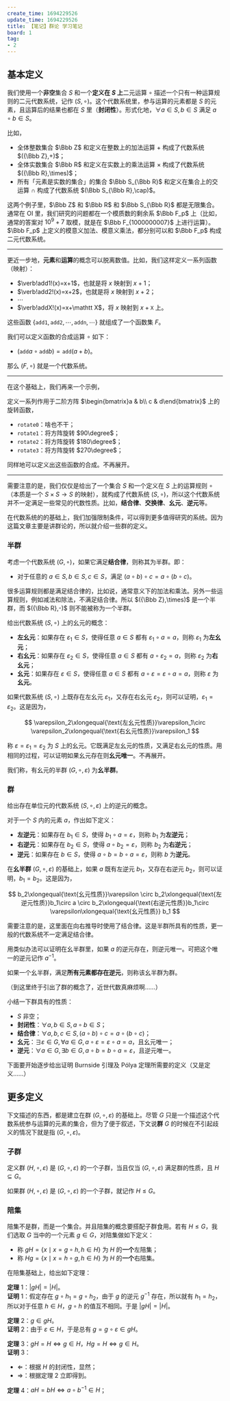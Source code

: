 ```yaml
---
create_time: 1694229526
update_time: 1694229526
title: 【笔记】群论 学习笔记
board: 1
tag:
- 2
---
```


## 基本定义

我们使用一个**非空**集合 $S$ 和一个**定义在 $S$ 上**二元运算 $\circ$ 描述一个只有一种运算规则的二元代数系统，记作 $(S,\circ)$。这个代数系统里，参与运算的元素都是 $S$ 的元素，且运算后的结果也都在 $S$ 里（**封闭性**）。形式化地，$\forall a\in S,b\in S$ 满足 $a\circ b\in S$。

比如，

- 全体整数集合 $\Bbb Z$ 和定义在整数上的加法运算 $+$ 构成了代数系统 $({\Bbb Z},+)$；
- 全体实数集合 $\Bbb R$ 和定义在实数上的乘法运算 $\times$ 构成了代数系统 $({\Bbb R},\times)$；
- 所有「元素是实数的集合」的集合 $\Bbb S_{\Bbb R}$ 和定义在集合上的交运算 $\cap$ 构成了代数系统 $(\Bbb S_{\Bbb R},\cap)$。

这两个例子里，$\Bbb Z$ 和 $\Bbb R$ 和 $\Bbb S_{\Bbb R}$ 都是无限集合。通常在 OI 里，我们研究的问题都在一个模质数的剩余系 $\Bbb F_p$ 上（比如，通常的答案对 $10^9+7$ 取模，就是在 $\Bbb F_{1000000007}$ 上进行运算）。$\Bbb F_p$ 上定义的模意义加法、模意义乘法，都分别可以和 $\Bbb F_p$ 构成二元代数系统。

---

更近一步地，**元素**和**运算**的概念可以脱离数值。比如，我们这样定义一系列函数（映射）：

- $\verb!add1!(x)=x+1$，也就是将 $x$ 映射到 $x+1$；
- $\verb!add2!(x)=x+2$，也就是将 $x$ 映射到 $x+2$；
- $\cdots$
- $\verb!addX!(x)=x+\mathtt X$，将 $x$ 映射到 $x+\mathtt X$ 上。

这些函数 $\{\mathtt{add1},\mathtt{add2},\cdots,\mathtt{addn},\cdots\}$ 就组成了一个函数集 $F$。

我们可以定义函数的合成运算 $\circ$ 如下：

- $(\mathtt{add}a\circ \mathtt{add}b)=\mathtt{add}(a+b)$。

那么 $(F,\circ)$ 就是一个代数系统。

---

在这个基础上，我们再来一个示例，

定义一系列作用于二阶方阵 $\begin{bmatrix}a & b\\ c & d\end{bmatrix}$ 上的旋转函数，

- $\mathtt{rotate0}$：啥也不干；
- $\mathtt{rotate1}$：将方阵旋转 $90\degree$；
- $\mathtt{rotate2}$：将方阵旋转 $180\degree$；
- $\mathtt{rotate3}$：将方阵旋转 $270\degree$；

同样地可以定义出这些函数的合成。不再展开。

---

需要注意的是，我们仅仅是给出了一个集合 $S$ 和一个定义在 $S$ 上的运算规则 $\circ$（本质是一个 $S\times S\to S$ 的映射），就构成了代数系统 $(S,\circ)$，所以这个代数系统并不一定满足一些常见的代数性质。比如，**结合律**、**交换律**、**幺元**、**逆元**等。

在代数系统的的基础上，我们加强限制条件，可以得到更多值得研究的系统。因为这篇文章主要是讲群论的，所以就介绍一些群的定义。

### 半群

考虑一个代数系统 $(G,\circ)$，如果它满足**结合律**，则称其为半群。即：

- 对于任意的 $a\in S,b\in S,c\in S$，满足 $(a\circ b)\circ c=a\circ (b\circ c)$。

很多运算规则都是满足结合律的，比如说，通常意义下的加法和乘法。另外一些运算规则，例如减法和除法，不满足结合律。所以 $({\Bbb Z},\times)$ 是一个半群，而 $({\Bbb R},-)$ 则不能被称为一个半群。

给出代数系统 $(S,\circ)$ 上的幺元的概念：

- **左幺元**：如果存在 $\varepsilon_{1}\in S$，使得任意 $a\in S$ 都有 $\varepsilon_{1}\circ a=a$，则称 $\varepsilon_{1}$ 为**左幺元**；
- **右幺元**：如果存在 $\varepsilon_{2}\in S$，使得任意 $a\in S$ 都有 $a\circ \varepsilon_{2}=a$，则称 $\varepsilon_{2}$ 为**右幺元**；
- **幺元**：如果存在 $\varepsilon\in S$，使得任意 $a\in S$ 都有 $a\circ \varepsilon=\varepsilon \circ a=a$，则称 $\varepsilon$ 为**幺元**。

如果代数系统 $(S,\circ)$ 上既存在左幺元 $\varepsilon_1$，又存在右幺元 $\varepsilon_2$，则可以证明，$\varepsilon_1=\varepsilon_2$。这是因为，

$$
\varepsilon_2\xlongequal{\text{左幺元性质}}\varepsilon_1\circ \varepsilon_2\xlongequal{\text{右幺元性质}}\varepsilon_1
$$

称 $\varepsilon =\varepsilon_1=\varepsilon_2$ 为 $S$ 上的幺元。它既满足左幺元的性质，又满足右幺元的性质。用相同的过程，可以证明如果幺元存在则**幺元唯一**。不再展开。

我们称，有幺元的半群 $(G,\circ,\varepsilon)$ 为**幺半群**。

### 群

给出存在单位元的代数系统 $(S,\circ,\varepsilon)$ 上的逆元的概念。

对于一个 $S$ 内的元素 $a$，作出如下定义：

- **左逆元**：如果存在 $b_{1}\in S$，使得 $b_{1} \circ a=\varepsilon$，则称 $b_{1}$ 为**左逆元**；
- **右逆元**：如果存在 $b_{2}\in S$，使得 $a \circ b_{2}=\varepsilon$，则称 $b_{2}$ 为**右逆元**；
- **逆元**：如果存在 $b\in S$，使得 $a\circ b=b \circ a=\varepsilon$，则称 $b$ 为**逆元**。

在**幺半群** $(G,\circ,\varepsilon)$ 的基础上，如果 $a$ 既有左逆元 $b_1$，又存在右逆元 $b_2$，则可以证明，$b_1=b_2$。这是因为，

$$
b_2\xlongequal{\text{幺元性质}}\varepsilon \circ b_2\xlongequal{\text{左逆元性质}}b_1\circ  a \circ b_2\xlongequal{\text{右逆元性质}}b_1\circ \varepsilon\xlongequal{\text{幺元性质}} b_1
$$

需要注意的是，这里面在向右推导时使用了结合律。这是半群所具有的性质，更一般的代数系统不一定满足结合律。

用类似办法可以证明在幺半群里，如果 $a$ 的逆元存在，则逆元唯一。可把这个唯一的逆元记作 $a^{-1}$。

如果一个幺半群，满足**所有元素都存在逆元**，则称该幺半群为群。

（到这里终于引出了群的概念了，近世代数真麻烦啊……）

小结一下群具有的性质：

- $S$ 非空；
- **封闭性**：$\forall a,b\in S,a\circ b\in S$；
- **结合律**：$\forall a,b,c\in S,(a\circ b)\circ c=a\circ (b\circ c)$；
- **幺元**：$\exists \varepsilon \in G,\forall a\in G,a\circ \varepsilon =\varepsilon \circ a=a$，且幺元唯一；
- **逆元**：$\forall a\in G,\exists b \in G,a\circ b =b \circ a=\varepsilon$，且逆元唯一。

下面要开始逐步给出证明 Burnside 引理及 Pólya 定理所需要的定义（又是定义……）

## 更多定义

下文描述的东西，都是建立在群 $(G,\circ,\varepsilon)$ 的基础上。尽管 $G$ 只是一个描述这个代数系统参与运算的元素的集合，但为了便于叙述，下文说**群** $G$ 的时候在不引起歧义的情况下就是指 $(G,\circ,\varepsilon)$。

### 子群

定义群 $(H,\circ,\varepsilon)$ 是 $(G,\circ,\varepsilon)$ 的一个子群，当且仅当 $(G,\circ,\varepsilon)$ 满足群的性质，且 $H\subseteq G$。

如果群 $(H,\circ,\varepsilon)$ 是 $(G,\circ,\varepsilon)$ 的一个子群，就记作 $H\le G$。

### 陪集

陪集不是群，而是一个集合。并且陪集的概念要搭配子群食用。若有 $H\le G$，我们选取 $G$ 当中的一个元素 $g\in G$，对陪集做如下定义：

- 称 $gH=\{x\mid x=g\circ h,h\in H\}$ 为 $H$ 的**一个**左陪集；
- 称 $Hg=\{x\mid x=h\circ g,h\in H\}$ 为 $H$ 的**一个**右陪集。

在陪集基础上，给出如下定理：

**定理** $1$：$|gH|=|H|$。  
**证明** $1$：假定存在 $g\circ h_1=g\circ h_2$，由于 $g$ 的逆元 $g^{-1}$ 存在，所以就有 $h_1=h_2$，所以对于任意 $h\in H$，$g\circ h$ 的值互不相同。于是 $|gH|=|H|$。
$$
\tag*{$\square$}
$$

**定理** $2$：$g\in gH$。  
**证明** $2$：由于 $\varepsilon \in H$，于是总有 $g=g\circ \varepsilon\in gH$。
$$
\tag*{$\square$}
$$

**定理** $3$：$gH=H\iff g\in H$，$Hg=H\iff g\in H$。  
**证明** $3$：  
- $\Leftarrow$：根据 $H$ 的封闭性，显然；
- $\Rightarrow$：根据定理 $2$ 立即得到。
$$
\tag*{$\square$}
$$

**定理** $4$：$aH=bH\iff a\circ b^{-1}\in H$；

